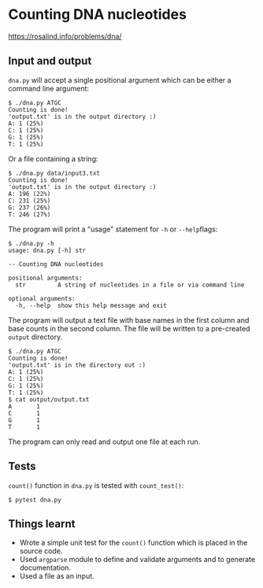 # Counting DNA nucleotides
https://rosalind.info/problems/dna/

## Input and output
`dna.py` will accept a single positional argument which can be either a command line argument:
```
$ ./dna.py ATGC
Counting is done!
'output.txt' is in the output directory :)
A: 1 (25%)
C: 1 (25%)
G: 1 (25%)
T: 1 (25%)
```

Or a file containing a string:

```
$ ./dna.py data/input3.txt 
Counting is done!
'output.txt' is in the output directory :)
A: 196 (22%)
C: 231 (25%)
G: 237 (26%)
T: 246 (27%)
```

The program will print a "usage" statement for `-h` or `--help`flags:

```
$ ./dna.py -h
usage: dna.py [-h] str

-- Counting DNA nucleotides

positional arguments:
  str         A string of nucleotides in a file or via command line

optional arguments:
  -h, --help  show this help message and exit
```

The program will output a text file with base names in the first column and base counts in the second column.
The file will be written to a pre-created `output` directory.

```
$ ./dna.py ATGC
Counting is done!
'output.txt' is in the directory out :)
A: 1 (25%)
C: 1 (25%)
G: 1 (25%)
T: 1 (25%)
$ cat output/output.txt 
A       1
C       1
G       1
T       1
```
The program can only read and output one file at each run.

## Tests
`count()` function in `dna.py` is tested with `count_test()`:

`$ pytest dna.py`


## Things learnt
* Wrote a simple unit test for the `count()` function which is placed in the source code.
* Used `argparse` module to define and validate arguments and to generate documentation.
* Used a file as an input.